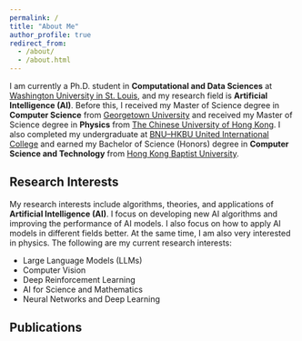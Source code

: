```yaml
---
permalink: /
title: "About Me"
author_profile: true
redirect_from: 
  - /about/
  - /about.html
---
```


I am currently a Ph.D. student in **Computational and Data Sciences** at [Washington University in St. Louis](https://washu.edu/), and my research field is  **Artificial Intelligence (AI)**. Before this, I received my Master of Science degree in **Computer Science** from [Georgetown University](https://www.georgetown.edu/) and received my Master of Science degree in **Physics** from [The Chinese University of Hong Kong](https://www.cuhk.edu.hk/). I also completed my undergraduate at [BNU–HKBU United International College](https://uic.edu.cn/) and earned my Bachelor of Science (Honors) degree in **Computer Science and Technology** from [Hong Kong Baptist University](https://www.hkbu.edu.hk/).

Research Interests
------
<!-- 我的研究兴趣包括人工智能（AI）的算法，理论和应用。我专注于研发AI新算法，提升AI模型的各项性能，我也专注于如何在不同的领域更好地应用AI模型。同时，我也对物理学很感兴趣。以下是我目前的研究兴趣： -->
My research interests include algorithms, theories, and applications of **Artificial Intelligence (AI)**. I focus on developing new AI algorithms and improving the performance of AI models. I also focus on how to apply AI models in different fields better. At the same time, I am also very interested in physics. The following are my current research interests:

* Large Language Models (LLMs)
* Computer Vision
* Deep Reinforcement Learning
* AI for Science and Mathematics
* Neural Networks and Deep Learning

Publications
------
